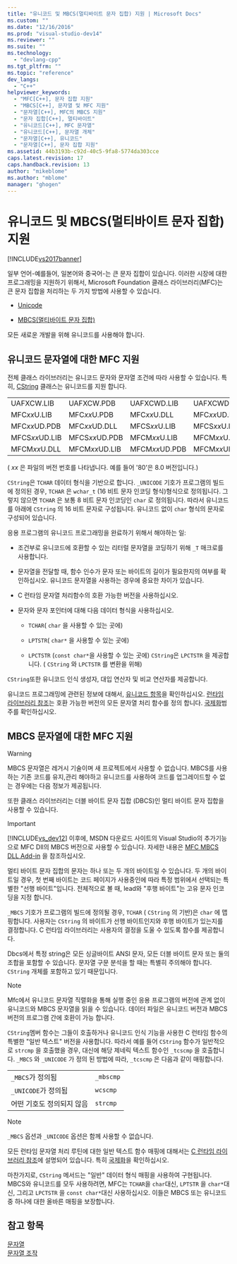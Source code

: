 ```yaml
---
title: "유니코드 및 MBCS(멀티바이트 문자 집합) 지원 | Microsoft Docs"
ms.custom: ""
ms.date: "12/16/2016"
ms.prod: "visual-studio-dev14"
ms.reviewer: ""
ms.suite: ""
ms.technology: 
  - "devlang-cpp"
ms.tgt_pltfrm: ""
ms.topic: "reference"
dev_langs: 
  - "C++"
helpviewer_keywords: 
  - "MFC[C++], 문자 집합 지원"
  - "MBCS[C++], 문자열 및 MFC 지원"
  - "문자열[C++], MFC의 MBCS 지원"
  - "문자 집합[C++], 멀티바이트"
  - "유니코드[C++], MFC 문자열"
  - "유니코드[C++], 문자열 개체"
  - "문자열[C++], 유니코드"
  - "문자열[C++], 문자 집합 지원"
ms.assetid: 44b3193b-c92d-40c5-9fa8-5774da303cce
caps.latest.revision: 17
caps.handback.revision: 13
author: "mikeblome"
ms.author: "mblome"
manager: "ghogen"
---
```

# 유니코드 및 MBCS(멀티바이트 문자 집합) 지원
[!INCLUDE[vs2017banner](../assembler/inline/includes/vs2017banner.md)]

일부 언어\-예를들어, 일본어와 중국어\-는 큰 문자 집합이 있습니다.  이러한 시장에 대한 프로그래밍을 지원하기 위해서, Microsoft Foundation 클래스 라이브러리\(MFC\)는 큰 문자 집합을 처리하는 두 가지 방법에 사용할 수 있습니다.  
  
-   [Unicode](#_core_mfc_support_for_unicode_strings)  
  
-   [MBCS\(멀티바이트 문자 집합\)](#_core_mfc_support_for_mbcs_strings)  
  
 모든 새로운 개발을 위해 유니코드를 사용해야 합니다.  
  
##  <a name="_core_mfc_support_for_unicode_strings"></a> 유니코드 문자열에 대한 MFC 지원  
 전체 클래스 라이브러리는 유니코드 문자와 문자열 조건에 따라 사용할 수 있습니다.  특히, [CString](../atl-mfc-shared/reference/cstringt-class.md) 클래스는 유니코드를 지원 합니다.  
  
|||||  
|-|-|-|-|  
|UAFXCW.LIB|UAFXCW.PDB|UAFXCWD.LIB|UAFXCWD.PDB|  
|MFC*xx*U.LIB|MFC*xx*U.PDB|MFC*xx*U.DLL|MFC*xx*UD.LIB|  
|MFC*xx*UD.PDB|MFC*xx*UD.DLL|MFCS*xx*U.LIB|MFCS*xx*U.PDB|  
|MFCS*xx*UD.LIB|MFCS*xx*UD.PDB|MFCM*xx*U.LIB|MFCM*xx*U.PDB|  
|MFCM*xx*U.DLL|MFCM*xx*UD.LIB|MFCM*xx*UD.PDB|MFCM*xx*UD.DLL|  
  
 \( *xx* 은 파일의 버전 번호를 나타냅니다. 예를 들어 '80'은 8.0 버전입니다.\)  
  
 `CString`은  `TCHAR`  데이터 형식을 기반으로 합니다.   `_UNICODE` 기호가 프로그램의 빌드에 정의된 경우,  `TCHAR`  은  `wchar_t` \(16 비트 문자 인코딩 형식\)형식으로 정의됩니다.   그렇지 않으면  `TCHAR`  은 보통 8 비트 문자 인코딩인  `char` 로 정의됩니다.  따라서 유니코드를 아래에  `CString`  의 16 비트 문자로 구성됩니다.  유니코드 없이  `char` 형식의 문자로 구성되어 있습니다.  
  
 응용 프로그램의 유니코드 프로그래밍을 완료하기 위해서 해야하는 일:  
  
-   조건부로 유니코드에 호환할 수 있는 리터럴 문자열을 코딩하기 위해  `_T`  매크로를 사용합니다.  
  
-   문자열을 전달할 때, 함수 인수가 문자 또는 바이트의 길이가 필요한지의 여부를 확인하십시오.  유니코드 문자열을 사용하는 경우에 중요한 차이가 있습니다.  
  
-   C 런타임 문자열 처리함수의 호환 가능한 버전을 사용하십시오.  
  
-   문자와 문자 포인터에 대해 다음 데이터 형식을 사용하십시오.  
  
    -   `TCHAR`\( `char` 을 사용할 수 있는 곳에\)  
  
    -   `LPTSTR`\( `char*` 을 사용할 수 있는 곳에\)  
  
    -   `LPCTSTR` \(`const char*`을 사용할 수 있는 곳에\)  `CString`은  `LPCTSTR`  을 제공합니다.  \( `CString`  와  `LPCTSTR` 를 변환을 위해\)  
  
 `CString`또한 유니코드 인식 생성자, 대입 연산자 및 비교 연산자를 제공합니다.  
  
 유니코드 프로그래밍에 관련된 정보에 대해서, [유니코드 항목](../mfc/unicode-in-mfc.md)을 확인하십시오.   [런타임 라이브러리 참조](../c-runtime-library/c-run-time-library-reference.md)는 호환 가능한 버전의 모든 문자열 처리 함수를 정의 합니다.  [국제화](../c-runtime-library/internationalization.md)범주를 확인하십시오.  
  
##  <a name="_core_mfc_support_for_mbcs_strings"></a> MBCS 문자열에 대한 MFC 지원  
  
> [!WARNING]
>  MBCS 문자열은 레거시 기술이며 새 프로젝트에서 사용할 수 없습니다.  MBCS를 사용하는 기존 코드를 유지,관리 해야하고 유니코드를 사용하여 코드를 업그레이드할 수 없는 경우에는 다음 정보가 제공됩니다.  
  
 또한 클래스 라이브러리는 더블 바이트 문자 집합 \(DBCS\)인 멀티 바이트 문자 집합을 사용할 수 있습니다.  
  
> [!IMPORTANT]
>  [!INCLUDE[vs_dev12](../atl-mfc-shared/includes/vs_dev12_md.md)] 이후에, MSDN 다운로드 사이트의 Visual Studio의 추가기능으로 MFC Dll의 MBCS 버전으로 사용할 수 있습니다.  자세한 내용은 [MFC MBCS DLL Add\-in](../mfc/mfc-mbcs-dll-add-on.md) 을 참조하십시오.  
  
 멀티 바이트 문자 집합의 문자는 하나 또는 두 개의 바이트일 수 있습니다.  두 개의 바이트일 경우, 첫 번째 바이트는 코드 페이지가 사용중인에 따라 특정 범위에서 선택되는 특별한 "선행 바이트"입니다.  전체적으로 볼 때, lead와 "후행 바이트"는 고유 문자 인코딩을 지정 합니다.  
  
 `_MBCS` 기호가 프로그램의 빌드에 정의될 경우,   `TCHAR` \( `CString` 의 기반\)은  `char` 에 맵핑합니다.  사용자는  `CString` 의 바이트가 선행 바이트인지와 후행 바이트가 있는지를 결정합니다.  C 런타임 라이브러리는 사용자의 결정을 도울 수 있도록 함수를 제공합니다.  
  
 Dbcs에서 특정 string은 모든 싱글바이트 ANSI 문자, 모든 더블 바이트 문자 또는 둘의 조합을 포함할 수 있습니다.  문자열 구문 분석을 할 때는 특별히 주의해야 합니다.   `CString`  개체를 포함하고 있기 때문입니다.  
  
> [!NOTE]
>  Mfc에서 유니코드 문자열 직렬화을 통해 실행 중인 응용 프로그램의 버전에 관계 없이 유니코드와 MBCS 문자열을 읽을 수 있습니다.  데이터 파일은 유니코드 버전과 MBCS 버전의 프로그램 간에 호환이 가능 합니다.  
  
 `CString`멤버 함수는 그들이 호출하거나 유니코드 인식 기능을 사용한 C 런타임 함수의 특별한 "일반 텍스트" 버전을 사용합니다.  따라서 예를 들어  `CString`  함수가 일반적으로  `strcmp` 을 호출했을 경우, 대신에 해당 제네릭 텍스트 함수인  `_tcscmp` 을 호출합니다.   `_MBCS`  와  `_UNICODE` 가 정의 된 방법에 따라,  `_tcscmp` 은 다음과 같이 매핑합니다.  
  
|||  
|-|-|  
|`_MBCS`가 정의됨|`_mbscmp`|  
|`_UNICODE`가 정의됨|`wcscmp`|  
|어떤 기호도 정의되지 않음|`strcmp`|  
  
> [!NOTE]
>  `_MBCS` 옵션과 `_UNICODE` 옵션은 함께 사용할 수 없습니다.  
  
 모든 런타임 문자열 처리 루틴에 대한 일반 텍스트 함수 매핑에 대해서는 [C 런타임 라이브러리 참조](../c-runtime-library/c-run-time-library-reference.md)에 설명되어 있습니다.  특히 [국제화](../c-runtime-library/internationalization.md)을 확인하십시오.  
  
 마찬가지로,  `CString`  메서드는 "일반" 데이터 형식 매핑을 사용하여 구현됩니다.  MBCS와 유니코드를 모두 사용하려면, MFC는 `TCHAR`을 `char`대신, `LPTSTR` 을 `char*`대신, 그리고 `LPCTSTR` 을 `const char*`대신 사용하십시오.  이들은 MBCS 또는 유니코드 중 하나에 대한 올바른 매핑을 보장합니다.  
  
## 참고 항목  
 [문자열](../atl-mfc-shared/strings-atl-mfc.md)   
 [문자열 조작](../c-runtime-library/string-manipulation-crt.md)